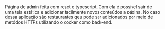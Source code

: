 

#
Página de admin feita com react e typescript. Com ela é possível sair de uma tela estática e adicionar facilmente novos conteúdos a página. No caso dessa aplicação são restaurantes qeu pode ser adicionados por meio de metódos HTTPs utilizando o docker como back-end.

